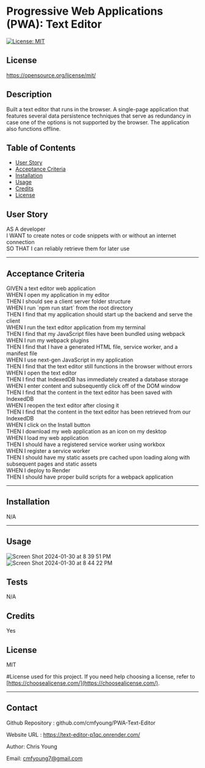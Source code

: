 
  
  # Progressive Web Applications (PWA): Text Editor

  [![License: MIT](https://img.shields.io/badge/License-MIT-yellow.svg)](https://opensource.org/licenses/MIT)
  ## License 
 https://opensource.org/license/mit/


  ## Description
  Built a text editor that runs in the browser. A single-page application that features several data persistence techniques that serve as redundancy in case one of the options is not supported by the browser. The application also functions offline. 



  ## Table of Contents 
  
  - [User Story](#story)
  - [Acceptance Criteria](#acceptance)
  - [Installation](#installation)
  - [Usage](#usage)
  - [Credits](#credits)
  - [License](#license)

  ## User Story

<p> AS A developer <br>
    I WANT to create notes or code snippets with or without an internet connection <br>
    SO THAT I can reliably retrieve them for later use </p>

  ---
  
  ## Acceptance Criteria

<p> GIVEN a text editor web application <br>
    WHEN I open my application in my editor <br>
    THEN I should see a client server folder structure <br>
    WHEN I run `npm run start` from the root directory <br>
    THEN I find that my application should start up the backend and serve the client <br>
    WHEN I run the text editor application from my terminal <br>
    THEN I find that my JavaScript files have been bundled using webpack <br>
    WHEN I run my webpack plugins <br>
    THEN I find that I have a generated HTML file, service worker, and a manifest file <br>
    WHEN I use next-gen JavaScript in my application <br>
    THEN I find that the text editor still functions in the browser without errors <br>
    WHEN I open the text editor <br>
    THEN I find that IndexedDB has immediately created a database storage <br>
    WHEN I enter content and subsequently click off of the DOM window <br>
    THEN I find that the content in the text editor has been saved with IndexedDB <br>
    WHEN I reopen the text editor after closing it <br>
    THEN I find that the content in the text editor has been retrieved from our IndexedDB <br>
    WHEN I click on the Install button <br>
    THEN I download my web application as an icon on my desktop <br>
    WHEN I load my web application <br>
    THEN I should have a registered service worker using workbox <br>
    WHEN I register a service worker <br>
    THEN I should have my static assets pre cached upon loading along with subsequent pages and static assets <br>
    WHEN I deploy to Render <br>
    THEN I should have proper build scripts for a webpack application </p>

  ---

  ## Installation 

  N/A


  ---
  
  ## Usage
  
![Screen Shot 2024-01-30 at 8 39 51 PM](https://github.com/cmfyoung/PWA-Text-Editor/assets/150183426/7360283e-0542-478c-af75-b3bd567ff3ca)
![Screen Shot 2024-01-30 at 8 44 22 PM](https://github.com/cmfyoung/PWA-Text-Editor/assets/150183426/5b9858f4-02d3-4880-98c6-b5f63c2b0fbd)



  ## Tests
  
  N/A


  ## Credits
  
  Yes

  
  ## License
  MIT

  #License used for this project. If you need help choosing a license, refer to [https://choosealicense.com/](https://choosealicense.com/).
  
  ---

  ## Contact 
  Github Repository : github.com/cmfyoung/PWA-Text-Editor


  Website URL : https://text-editor-p1qc.onrender.com/

  Author: Chris Young


  Email: cmfyoung7@gmail.com


